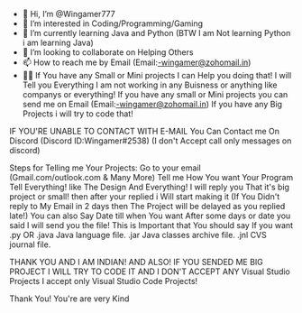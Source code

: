 - 👋 Hi, I’m @Wingamer777
- 👀 I’m interested in Coding/Programming/Gaming
- 🌱 I’m currently learning Java and Python (BTW I am Not learning Python i am learning Java)
- 💞️ I’m looking to collaborate on Helping Others 
- 📫 How to reach me by Email (Email:-wingamer@zohomail.in)
- 👨‍💻 If You have any Small or Mini projects I can Help you doing that!
I will Tell you Everything
I am not working in any Buisness or anything like companys or everything!
If you have any small or Mini projects you can send me on Email (Email:-wingamer@zohomail.in)
If you have any Big Projects i will try to code that!

IF YOU'RE UNABLE TO CONTACT WITH E-MAIL You Can Contact me On Discord (Discord ID:Wingamer#2538) (I don't Accept call only messages on discord) 

Steps for Telling me Your Projects:
Go to your email (Gmail.com/outlook.com & Many More)
Tell me How You want Your Program Tell Everything! like The Design And Everything!
I will reply you That it's big project or small!
then after your replied i Will start making it (If You Didn't reply to My Email in 2 days then The Project will be delayed as you replied late!)
You can also Say Date till when You want
After some days or date you said I will send you the file! 
This is Important that You should say If you want .py OR .java	Java language file.
.jar	Java classes archive file.
.jnl	CVS journal file.

THANK YOU 
AND I AM INDIAN!
AND ALSO! IF YOU SENDED ME BIG PROJECT  I WILL TRY TO CODE IT
AND I DON'T ACCEPT ANY Visual Studio Projects I accept only Visual Studio Code Projects!

Thank You!
You're are very Kind
